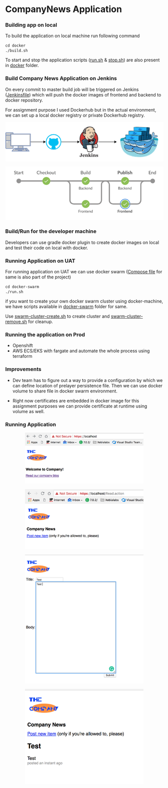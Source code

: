 # CompanyNews Application

### Building app on local

To build the application on local machine run following command
```
cd docker
./build.sh
```

To start and stop the application scripts ([run.sh](docker/run.sh) & [stop.sh](docker/stop.sh)) are also present in [docker](docker) folder.

### Build Company News Application on Jenkins

On every commit to master build job will be triggered on Jenkins ([Jenkinsfile](Jenkinsfile)) which will push the docker images of frontend and backend to docker repository.

For assignment purpose I used Dockerhub but in the actual environment, we can set up a local docker registry or private Dockerhub registry.

<p align="center">
  <img  src="images/jenkins.png">
</p>


![screenshot of Jenkins pipeline](images/build_pipeline.png)

### Build/Run for the developer machine

Developers can use gradle docker plugin to create docker images on local and test their code on local with docker.

### Running Application on UAT

For running application on UAT we can use docker swarm ([Compose file](docker-swarm/docker-compose.yaml) for same is also part of the project)

```
cd docker-swarm
./run.sh
```
if you want to create your own docker swarm cluster using docker-machine, we have scripts available in [docker-swarm](docker-swarm) folder for same.

Use [swarm-cluster-create.sh](docker-swarm/swarm-cluster-create.sh) to create cluster and [swarm-cluster-remove.sh](docker-swarm/swarm-cluster-remove.sh) for cleanup.

### Running the application on Prod

* Openshift
* AWS ECS/EKS with fargate and automate the whole process using terraform

### Improvements

* Dev team has to figure out a way to provide a configuration by which we can define location of prelayer persistence file. Then we can use docker volume to share file in docker swarm environment.

* Right now certificates are embedded in docker image for this assignment purposes we  can provide certificate at runtime using volume as well.

### Running Application

<p align="center">
  <img  src="images/app1.png" width='75%' height='75%'>
</p>
<p align="center">
  <img  src="images/app2.png" width='75%' height='75%'>
</p>
<p align="center">
  <img  src="images/app3.png" width='75%' height='75%'>
</p>
<p align="center">
  <img  src="images/app4.png" width='75%' height='75%'>
</p>

